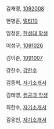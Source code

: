 
<!--- 
(이름,  github URL)
예제 : 
김남윤, [한성대 교수] (https://github.com/stelladream/studentCVs.git)

홍길동, [멋쟁이](https://github.com/stelladream/studentCVs.git)

--->

김재영, [1092008](http://github.com/kjygo109/resume.git)

현병훈, [멀티10](https://github.com/emailtenid/record.git)

임정훈, [한성대 학생](https://github.com/JungHoonHyo/studentCVs.git)

이성구, [1091026](https://github.com/koo8787/testGit.wiki.git)

김이준, [1091007](https://github.com/YiJunKim/myinfo.git)

강한수, [강한수](https://github.com/wwsefd123/info.git)

김동혁, [자기소개서](https://github.com/ddongC/DH.git)

김태영, [컴공과 학생](https://github.com/Taeyoung91/Resume.git)

최한수, [자기소개서](https://github.com/chsoo/cv/blob/master/myInfo.md)

김웅빈, [자기소개서](https://github.com/woongbini/myCVs/blob/master/README.md)


